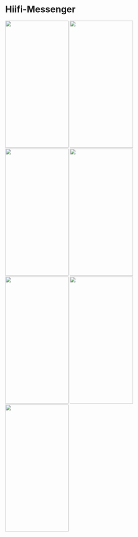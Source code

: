 # Hiifi-Messenger
<img src="https://github.com/user-attachments/assets/2ab1a8dd-b8e6-4544-8b11-451952fc9992" width="200" height="400">
<img src="https://github.com/user-attachments/assets/deaa9c2f-59a2-406c-b6d9-a19339bef818" width="200" height="400">
<img src="https://github.com/user-attachments/assets/5097314a-5fab-4a20-9ed4-95582fda273c" width="200" height="400">
<img src="https://github.com/user-attachments/assets/461e5395-eea7-4477-96e0-493d00ca471b" width="200" height="400">
<img src="https://github.com/user-attachments/assets/a07a72e7-29aa-4da0-a4d9-cb162c5bd132" width="200" height="400">
<img src="https://github.com/user-attachments/assets/595970c5-d4bf-415d-b4c1-6e77b55f0aeb" width="200" height="400">
<img src="https://github.com/user-attachments/assets/2eebe898-2e2c-430c-8ec6-b81fdb4af488" width="200" height="400">
